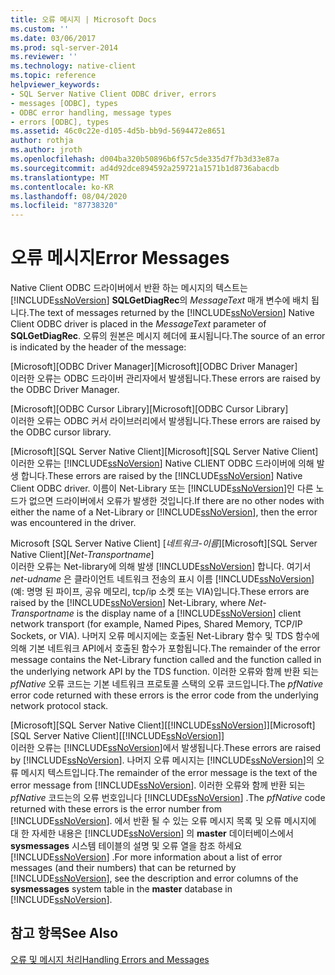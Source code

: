 ```yaml
---
title: 오류 메시지 | Microsoft Docs
ms.custom: ''
ms.date: 03/06/2017
ms.prod: sql-server-2014
ms.reviewer: ''
ms.technology: native-client
ms.topic: reference
helpviewer_keywords:
- SQL Server Native Client ODBC driver, errors
- messages [ODBC], types
- ODBC error handling, message types
- errors [ODBC], types
ms.assetid: 46c0c22e-d105-4d5b-bb9d-5694472e8651
author: rothja
ms.author: jroth
ms.openlocfilehash: d004ba320b50896b6f57c5de335d7f7b3d33e87a
ms.sourcegitcommit: ad4d92dce894592a259721a1571b1d8736abacdb
ms.translationtype: MT
ms.contentlocale: ko-KR
ms.lasthandoff: 08/04/2020
ms.locfileid: "87738320"
---
```

# <a name="error-messages"></a><span data-ttu-id="ad088-102">오류 메시지</span><span class="sxs-lookup"><span data-stu-id="ad088-102">Error Messages</span></span>
  <span data-ttu-id="ad088-103">Native Client ODBC 드라이버에서 반환 하는 메시지의 텍스트는 [!INCLUDE[ssNoVersion](../../includes/ssnoversion-md.md)] **SQLGetDiagRec**의 *MessageText* 매개 변수에 배치 됩니다.</span><span class="sxs-lookup"><span data-stu-id="ad088-103">The text of messages returned by the [!INCLUDE[ssNoVersion](../../includes/ssnoversion-md.md)] Native Client ODBC driver is placed in the *MessageText* parameter of **SQLGetDiagRec**.</span></span> <span data-ttu-id="ad088-104">오류의 원본은 메시지 헤더에 표시됩니다.</span><span class="sxs-lookup"><span data-stu-id="ad088-104">The source of an error is indicated by the header of the message:</span></span>  
  
 <span data-ttu-id="ad088-105">[Microsoft][ODBC Driver Manager]</span><span class="sxs-lookup"><span data-stu-id="ad088-105">[Microsoft][ODBC Driver Manager]</span></span>  
 <span data-ttu-id="ad088-106">이러한 오류는 ODBC 드라이버 관리자에서 발생됩니다.</span><span class="sxs-lookup"><span data-stu-id="ad088-106">These errors are raised by the ODBC Driver Manager.</span></span>  
  
 <span data-ttu-id="ad088-107">[Microsoft][ODBC Cursor Library]</span><span class="sxs-lookup"><span data-stu-id="ad088-107">[Microsoft][ODBC Cursor Library]</span></span>  
 <span data-ttu-id="ad088-108">이러한 오류는 ODBC 커서 라이브러리에서 발생됩니다.</span><span class="sxs-lookup"><span data-stu-id="ad088-108">These errors are raised by the ODBC cursor library.</span></span>  
  
 <span data-ttu-id="ad088-109">[Microsoft][SQL Server Native Client]</span><span class="sxs-lookup"><span data-stu-id="ad088-109">[Microsoft][SQL Server Native Client]</span></span>  
 <span data-ttu-id="ad088-110">이러한 오류는 [!INCLUDE[ssNoVersion](../../includes/ssnoversion-md.md)] Native CLIENT ODBC 드라이버에 의해 발생 합니다.</span><span class="sxs-lookup"><span data-stu-id="ad088-110">These errors are raised by the [!INCLUDE[ssNoVersion](../../includes/ssnoversion-md.md)] Native Client ODBC driver.</span></span> <span data-ttu-id="ad088-111">이름이 Net-Library 또는 [!INCLUDE[ssNoVersion](../../includes/ssnoversion-md.md)]인 다른 노드가 없으면 드라이버에서 오류가 발생한 것입니다.</span><span class="sxs-lookup"><span data-stu-id="ad088-111">If there are no other nodes with either the name of a Net-Library or [!INCLUDE[ssNoVersion](../../includes/ssnoversion-md.md)], then the error was encountered in the driver.</span></span>  
  
 <span data-ttu-id="ad088-112">Microsoft [SQL Server Native Client] [*네트워크-이름*]</span><span class="sxs-lookup"><span data-stu-id="ad088-112">[Microsoft][SQL Server Native Client][*Net-Transportname*]</span></span>  
 <span data-ttu-id="ad088-113">이러한 오류는 Net-library에 의해 발생 [!INCLUDE[ssNoVersion](../../includes/ssnoversion-md.md)] 합니다. 여기서 *net-udname* 은 클라이언트 네트워크 전송의 표시 이름 [!INCLUDE[ssNoVersion](../../includes/ssnoversion-md.md)] (예: 명명 된 파이프, 공유 메모리, tcp/ip 소켓 또는 VIA)입니다.</span><span class="sxs-lookup"><span data-stu-id="ad088-113">These errors are raised by the [!INCLUDE[ssNoVersion](../../includes/ssnoversion-md.md)] Net-Library, where *Net-Transportname* is the display name of a [!INCLUDE[ssNoVersion](../../includes/ssnoversion-md.md)] client network transport (for example, Named Pipes, Shared Memory, TCP/IP Sockets, or VIA).</span></span> <span data-ttu-id="ad088-114">나머지 오류 메시지에는 호출된 Net-Library 함수 및 TDS 함수에 의해 기본 네트워크 API에서 호출된 함수가 포함됩니다.</span><span class="sxs-lookup"><span data-stu-id="ad088-114">The remainder of the error message contains the Net-Library function called and the function called in the underlying network API by the TDS function.</span></span> <span data-ttu-id="ad088-115">이러한 오류와 함께 반환 되는 *pfNative* 오류 코드는 기본 네트워크 프로토콜 스택의 오류 코드입니다.</span><span class="sxs-lookup"><span data-stu-id="ad088-115">The *pfNative* error code returned with these errors is the error code from the underlying network protocol stack.</span></span>  
  
 <span data-ttu-id="ad088-116">[Microsoft][SQL Server Native Client][[!INCLUDE[ssNoVersion](../../includes/ssnoversion-md.md)]]</span><span class="sxs-lookup"><span data-stu-id="ad088-116">[Microsoft][SQL Server Native Client][[!INCLUDE[ssNoVersion](../../includes/ssnoversion-md.md)]]</span></span>  
 <span data-ttu-id="ad088-117">이러한 오류는 [!INCLUDE[ssNoVersion](../../includes/ssnoversion-md.md)]에서 발생됩니다.</span><span class="sxs-lookup"><span data-stu-id="ad088-117">These errors are raised by [!INCLUDE[ssNoVersion](../../includes/ssnoversion-md.md)].</span></span> <span data-ttu-id="ad088-118">나머지 오류 메시지는 [!INCLUDE[ssNoVersion](../../includes/ssnoversion-md.md)]의 오류 메시지 텍스트입니다.</span><span class="sxs-lookup"><span data-stu-id="ad088-118">The remainder of the error message is the text of the error message from [!INCLUDE[ssNoVersion](../../includes/ssnoversion-md.md)].</span></span> <span data-ttu-id="ad088-119">이러한 오류와 함께 반환 되는 *pfNative* 코드는의 오류 번호입니다 [!INCLUDE[ssNoVersion](../../includes/ssnoversion-md.md)] .</span><span class="sxs-lookup"><span data-stu-id="ad088-119">The *pfNative* code returned with these errors is the error number from [!INCLUDE[ssNoVersion](../../includes/ssnoversion-md.md)].</span></span> <span data-ttu-id="ad088-120">에서 반환 될 수 있는 오류 메시지 목록 및 오류 메시지에 대 한 자세한 내용은 [!INCLUDE[ssNoVersion](../../includes/ssnoversion-md.md)] 의 **master** 데이터베이스에서 **sysmessages** 시스템 테이블의 설명 및 오류 열을 참조 하세요 [!INCLUDE[ssNoVersion](../../includes/ssnoversion-md.md)] .</span><span class="sxs-lookup"><span data-stu-id="ad088-120">For more information about a list of error messages (and their numbers) that can be returned by [!INCLUDE[ssNoVersion](../../includes/ssnoversion-md.md)], see the description and error columns of the **sysmessages** system table in the **master** database in [!INCLUDE[ssNoVersion](../../includes/ssnoversion-md.md)].</span></span>  
  
## <a name="see-also"></a><span data-ttu-id="ad088-121">참고 항목</span><span class="sxs-lookup"><span data-stu-id="ad088-121">See Also</span></span>  
 [<span data-ttu-id="ad088-122">오류 및 메시지 처리</span><span class="sxs-lookup"><span data-stu-id="ad088-122">Handling Errors and Messages</span></span>](handling-errors-and-messages.md)  
  
  
